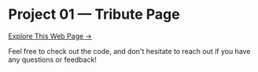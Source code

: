 # Project 01 — Tribute Page

[Explore This Web Page → ](https://technoid583.github.io/01-tribute-page/)

Feel free to check out the code, and don't hesitate to reach out if you have any questions or feedback!
